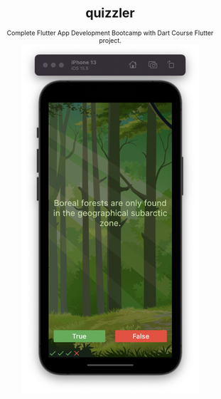 <div align="center">
<h1>quizzler</h1>
Complete Flutter App Development Bootcamp with Dart Course Flutter project.

  <div width="100%">
    <img src="https://github.com/berlin-experiment/quizzler/blob/master/images/preview.jpeg?raw=true" width="400">
  </div>
</div>
